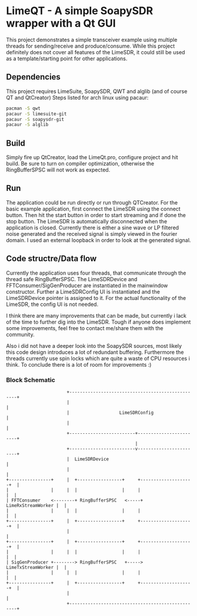# LimeQT - A simple SoapySDR wrapper with a Qt GUI
This project demonstrates a simple transceiver example using multiple threads for sending/receive and produce/consume. While this project definitely does not cover all features of the LimeSDR, it could still be used as a template/starting point for other applications.

## Dependencies
This project requires LimeSuite, SoapySDR, QWT and alglib (and of course QT and QtCreator)
Steps listed for arch linux using pacaur:

```sh
pacman -S qwt
pacaur -S limesuite-git
pacaur -S soapysdr-git
pacaur -S alglib
```

## Build
Simply fire up QtCreator, load the LimeQt.pro, configure project and hit build. Be sure to turn on compiler optimization, otherwise the RingBufferSPSC will not work as expected.

## Run
The application could be run directly or run through QTCreator. For the basic example application, first connect the LimeSDR using the connect button. Then hit the start button in order to start streaming and if done the stop button. 
The LimeSDR is automatically disconnected when the application is closed. Currently there is either a sine wave or LP filtered noise generated and the received signal is simply viewed in the fourier domain. I used an external loopback in order to look at the generated signal.

## Code structre/Data flow
Currently the application uses four threads, that communicate through the thread safe RingBufferSPSC. The LimeSDRDevice and FFTConsumer/SigGenProducer are instantiated in the mainwindow constructor. Further a LimeSDRConfig UI is instantiated and the LimeSDRDevice pointer is assigned to it. For the actual functionality of the LimeSDR, the config UI is not needed.

I think there are many improvements that can be made, but currently i lack of the time to further dig into the LimeSDR. Tough if anyone does implement some improvements, feel free to contact me/share them with the community.

Also i did not have a deeper look into the SoapySDR sources, most likely this code design introduces a lot of redundant buffering. Furthermore the threads currently use spin locks which are quite a waste of CPU resources i think. To conclude there is a lot of room for improvements :)

### Block Schematic
```
                       +--------------------------------------------------+
                       |                                                  |
                       |                   LimeSDRConfig                   |
                       |                                                  |
                       +-------------------------+------------------------+
                                                 |
                       +-------------------------v------------------------+
                       |  LimeSDRDevice                                   |
                       |                                                  |
+----------------+     |  +-----------------+     +--------------------+  |
|                |     |  |                 |     |                    |  |
| FFTConsumer    <--------+ RingBufferSPSC   <-----+ LimeRxStreamWorker |  |
|                |     |  |                 |     |                    |  |
+----------------+     |  +-----------------+     +--------------------+  |
                       |                                                  |
+----------------+     |  +-----------------+     +--------------------+  |
|                |     |  |                 |     |                    |  |
| SigGenProducer +--------> RingBufferSPSC   +-----> LimeTxStreamWorker |  |
|                |     |  |                 |     |                    |  |
+----------------+     |  +-----------------+     +--------------------+  |
                       |                                                  |
                       +--------------------------------------------------+
```
